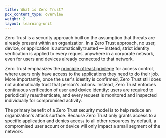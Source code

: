 ```yaml
---
title: What is Zero Trust?
pcx_content_type: overview
weight: 2
layout: learning-unit
---
```


Zero Trust is a security approach built on the assumption that threats are already present within an organization. In a Zero Trust approach, no user, device, or application is automatically trusted — instead, strict identity verification is applied to every request anywhere in a corporate network, even for users and devices already connected to that network.

Zero Trust emphasizes the [principle of least privilege](https://www.cloudflare.com/learning/access-management/principle-of-least-privilege/) for access control, where users only have access to the applications they need to do their job. More importantly, once the user's identity is confirmed, Zero Trust still does not automatically trust that person's actions. Instead, Zero Trust enforces continuous verification of user and device identity: users are required to periodically reauthenticate, and every request is monitored and inspected individually for compromised activity.

The primary benefit of a Zero Trust security model is to help reduce an organization's attack surface. Because Zero Trust only grants access to a specific application and denies access to all other resources by default, a compromised user acount or device will only impact a small segment of the network.